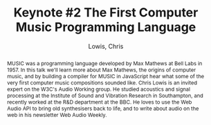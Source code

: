 --- 
title: "Keynote #2 The First Computer Music Programming Language" 
abstract: "MUSIC was a programming language developed by Max Mathews at Bell Labs in 1957. In this talk we'll learn more about Max Mathews, the origins of computer music, and by building a compiler for MUSIC in JavaScript hear what some of the very first computer music compositions sounded like. Chris Lowis is an invited expert on the W3C's Audio Working group. He studied acoustics and signal processing at the Institute of Sound and Vibration Research in Southampton, and recently worked at the R&D department at the BBC. He loves to use the Web Audio API to bring old synthesisers back to life, and to write about audio on the web in his newsletter Web Audio Weekly." 
address: "Paris" 
author: "Lowis, Chris"
webAuthor: "Chris Lowis" 
booktitle: "Proceedings of the International Web Audio Conference" 
editor: "Goldszmidt, Samuel and Schnell, Norbert and Saiz, Victor and Matuszewski, Benjamin" 
month: "Proceedings of the International Web Audio Conference"
pages: "" 
publisher: "IRCAM" 
series: "WAC '15"
track: "Keynote"  
year: "2015" 
id: "2015_KN2" 
tags: year2015
media: undefined 
pdflink: undefined
ISSN: 2663-5844
---